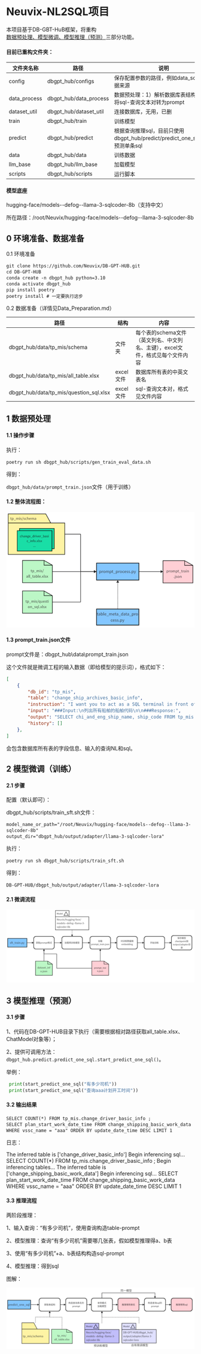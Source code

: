 # Neuvix-NL2SQL项目

本项目基于DB-GBT-HuB框架，将重构<u>数据预处理、模型微调、模型推理（预测）</u>三部分功能。

#### 目前已重构文件夹：

| 文件夹名称   | 路径                   | 说明                                                         |
| ------------ | ---------------------- | ------------------------------------------------------------ |
| config       | dbgpt_hub/configs      | 保存配置参数的路径，例如data_source数据来源                  |
| data_process | dbgpt_hub/data_process | 数据预处理：1）解析数据库表结构；2）将sql-查询文本对转为prompt |
| dataset_util | dbgpt_hub/dataset_util | 连接数据库，无用，已删                                       |
| train        | dbgpt_hub/train        | 训练模型                                                     |
| predict      | dbgpt_hub/predict      | 根据查询推理sql，目前只使用dbgpt_hub/predict/predict_one_sql.py，预测单条sql |
| data         | dbgpt_hub/data         | 训练数据                                                     |
| llm_base     | dbgpt_hub/llm_base     | 加载模型                                                     |
| scripts      | dbgpt_hub/scripts      | 运行脚本                                                     |



#### 模型底座

hugging-face/models--defog--llama-3-sqlcoder-8b（支持中文）

所在路径：/root/Neuvix/hugging-face/models--defog--llama-3-sqlcoder-8b



## 0 环境准备、数据准备

0.1 环境准备

```
git clone https://github.com/Neuvix/DB-GPT-HUB.git
cd DB-GPT-HUB
conda create -n dbgpt_hub python=3.10 
conda activate dbgpt_hub
pip install poetry
poetry install # 一定要执行这步
```

0.2 数据准备（详情见Data_Preparation.md）

| 路径                                    | 结构      | 内容                                                         |
| --------------------------------------- | --------- | ------------------------------------------------------------ |
| dbgpt_hub/data/tp_mis/schema            | 文件夹    | 每个表的schema文件（英文列名、中文列名、主键），excel文件，格式见每个文件内容 |
| dbgpt_hub/data/tp_mis/all_table.xlsx    | excel文件 | 数据库所有表的中英文表名                                     |
| dbgpt_hub/data/tp_mis/question_sql.xlsx | excel文件 | sql-查询文本对，格式见文件内容                               |



## 1 数据预处理

#### 1.1 操作步骤

执行：

`poetry run sh dbgpt_hub/scripts/gen_train_eval_data.sh`

得到：

`dbgpt_hub/data/prompt_train.json`文件（用于训练）

#### 1.2 整体流程图：

![1719196001712](1719196001712.png)

#### 1.3 prompt_train.json文件

prompt文件是：dbgpt_hub\data\prompt_train.json

这个文件就是微调工程的输入数据（即给模型的提示词），格式如下：

```json
[
    {
        "db_id": "tp_mis",
        "table": "change_ship_archives_basic_info",
        "instruction": "I want you to act as a SQL terminal in front of an example database, you need only to return the sql command to me.Below is an instruction that describes a task, Write a response that appropriately completes the request.\n\"\n##Instruction:\ntp_mis contains tables such as change_ship_archives_basic_info. Table change_ship_archives_basic_info has columns such as id, ship_code, chi_and_eng_ship_name, nationality, ship_call_number, ship_imo_number, vessel_class, box_total, total_tonnage_of_ships, net_tonnage_of_ships, ships_deadweight_tonnage, ship_length, bow_position, chimney_position, ship_type_depth, ship_width, ship_height, ship_speed, date_of_construction, ship_type, Liner_identification, group_code, mmsi_code, bei_number, number_of_hatches, number_of_bow_shells, number_of_hatch_covers, empty_draft_tonnage, Heavy_load_draft_tonnage, number_of_deck_starting_layer, beihao_arrangement_order, slot_way, stowage_scheme, belonging_to_the_dock, create_date_time, del_flag, chi_ship_name, eng_ship_name. The comments of columns are 主键ID, 船舶代码, 中英文船名, 国籍, 船舶呼号, 船舶IMO号, 船舶等级？, 总箱量, 船舶总吨位, 船舶净吨位, 船舶载重吨, 船舶长度, 船头位置, 烟囱位置, 船舶型深, 船舶宽度, 船舶高度, 船舶速度, 建造日期, 船舶类型, 班轮标识, 集团代码, MMSI代码, 贝数量, 舱口数, 船头贝数, 舱盖数, 空载吃水吨位, 重载吃水吨位, 甲板起始层序号, 贝号排列顺序, slot_way?, stowage_scheme?, 所属码头, 记录创建时间, 删除标记。0-未删除；1-已删除, 中文船名, 英文船名. id is the primary key.\n\n",
        "input": "###Input:\n列出所有船舶的船舶代码\n\n###Response:",
        "output": "SELECT chi_and_eng_ship_name, ship_code FROM tp_mis.change_ship_archives_basic_info;",
        "history": []
    },
]
```

会包含数据库所有表的字段信息、输入的查询NL和sql。



## 2 模型微调（训练）

#### 2.1 步骤

配置（默认即可）：

dbgpt_hub/scripts/train_sft.sh文件：

```
model_name_or_path="/root/Neuvix/hugging-face/models--defog--llama-3-sqlcoder-8b"
output_dir="dbgpt_hub/output/adapter/llama-3-sqlcoder-lora"
```

执行：

`poetry run sh dbgpt_hub/scripts/train_sft.sh`

得到：

`DB-GPT-HUB/dbgpt_hub/output/adapter/llama-3-sqlcoder-lora`

#### 2.1 微调流程

![1719196753248](1719196753248.png)



## 3 模型推理（预测）

#### 3.1 步骤

1、代码在DB-GPT-HUB目录下执行（需要根据相对路径获取all_table.xlsx、ChatModel对象等）；

2、提供可调用方法：`dbgpt_hub.predict.predict_one_sql.start_predict_one_sql()`。

举例：

```python
 print(start_predict_one_sql("有多少司机"))
 print(start_predict_one_sql("查询aaa计划开工时间"))
```

#### 3.2 输出结果

```
SELECT COUNT(*) FROM tp_mis.change_driver_basic_info ;
SELECT plan_start_work_date_time FROM change_shipping_basic_work_data WHERE vssc_name = "aaa" ORDER BY update_date_time DESC LIMIT 1  
```

日志：

The inferred table is  ['change_driver_basic_info']
Begin inferencing sql...
SELECT COUNT(*) FROM tp_mis.change_driver_basic_info ;
Begin inferencing tables...
The inferred table is  ['change_shipping_basic_work_data']
Begin inferencing sql...
SELECT plan_start_work_date_time FROM change_shipping_basic_work_data WHERE vssc_name = "aaa" ORDER BY update_date_time DESC LIMIT 1  

#### 3.3 推理流程

两阶段推理：

1、输入查询：“有多少司机”，使用查询构造table-prompt

2、模型推理：查询“有多少司机”需要哪几张表，假如模型推理得a、b表

3、使用“有多少司机”+a、b表结构构造sql-prompt

4、模型推理：得到sql

图解：

![1719198359742](1719198359742.png)

